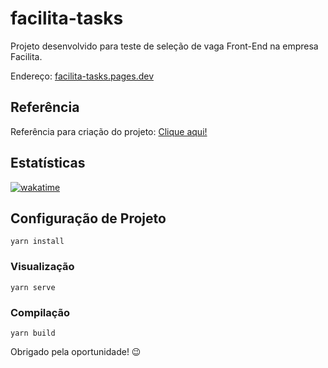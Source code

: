 # facilita-tasks

Projeto desenvolvido para teste de seleção de vaga Front-End na empresa Facilita.

Endereço: [facilita-tasks.pages.dev](https://facilita-tasks.pages.dev/)

## Referência

Referência para criação do projeto: [Clique aqui!](https://bitbucket.org/mundoon-dev/teste-front-end/src/master/)

## Estatísticas
[![wakatime](https://wakatime.com/badge/github/caarlos1/facilita-tasks.svg)](https://wakatime.com/badge/github/caarlos1/facilita-tasks)

## Configuração de Projeto
```
yarn install
```

### Visualização
```
yarn serve
```

### Compilação
```
yarn build
```

Obrigado pela oportunidade! 😉
